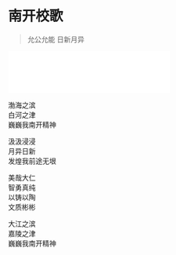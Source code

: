 # 南开校歌

> 允公允能 日新月异

<iframe frameborder="no" border="0" marginwidth="0" marginheight="0" width=330 height=86 src="//music.163.com/outchain/player?type=2&id=30569576&auto=1&height=66"></iframe>

渤海之滨  
白河之津  
巍巍我南开精神    

汲汲浸浸   
月异日新   
发煌我前途无垠   

美哉大仁   
智勇真纯   
以铸以陶   
文质彬彬   

大江之滨   
嘉陵之津   
巍巍我南开精神  
